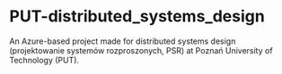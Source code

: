# PUT-distributed_systems_design
An Azure-based project made for distributed systems design (projektowanie systemów rozproszonych, PSR) at Poznań University of Technology (PUT).
